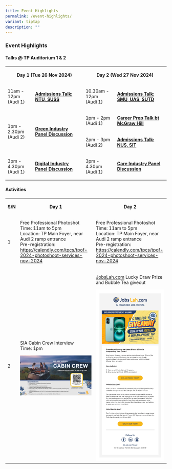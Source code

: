 ```yaml
---
title: Event Highlights
permalink: /event-highlights/
variant: tiptap
description: ""
---
```

<h3><strong>Event Highlights</strong></h3>
<h4><strong>Talks @ TP Auditorium 1 &amp; 2</strong></h4>
<table style="minWidth: 100px">
<colgroup>
<col>
<col>
<col>
<col>
</colgroup>
<tbody>
<tr>
<th rowspan="1" colspan="2">
<p>Day 1 (Tue 26 Nov 2024)</p>
</th>
<th rowspan="1" colspan="2">
<p>Day 2 (Wed 27 Nov 2024)</p>
</th>
</tr>
<tr>
<td rowspan="1" colspan="1">
<p>11am - 12pm
<br>(Audi 1)</p>
</td>
<td rowspan="1" colspan="1">
<p><strong><u>Admissions Talk: NTU, SUSS</u></strong>
</p>
</td>
<td rowspan="1" colspan="1">
<p>10.30am - 12pm
<br>(Audi 1)</p>
</td>
<td rowspan="1" colspan="1">
<p><strong><u>Admissions Talk: SMU, UAS, SUTD</u></strong>
</p>
</td>
</tr>
<tr>
<td rowspan="2" colspan="1">
<p>1pm - 2.30pm
<br>(Audi 2)</p>
</td>
<td rowspan="2" colspan="1">
<p><strong><u>Green Industry Panel Discussion</u></strong>
</p>
</td>
<td rowspan="1" colspan="1">
<p>1pm - 2pm
<br>(Audi 1)</p>
</td>
<td rowspan="1" colspan="1">
<p><strong><u>Career Prep Talk bt McGraw Hill</u></strong>
</p>
</td>
</tr>
<tr>
<td rowspan="1" colspan="1">
<p>2pm - 3pm
<br>(Audi 2)</p>
</td>
<td rowspan="1" colspan="1">
<p><strong><u>Admissions Talk: NUS, SIT</u></strong>
</p>
</td>
</tr>
<tr>
<td rowspan="1" colspan="1">
<p>3pm - 4.30pm
<br>(Audi 1)</p>
</td>
<td rowspan="1" colspan="1">
<p><strong><u>Digital Industry Panel Discussion</u></strong>
</p>
</td>
<td rowspan="1" colspan="1">
<p>3pm - 4.30pm
<br>(Audi 1)</p>
</td>
<td rowspan="1" colspan="1">
<p><strong><u>Care Industry Panel Discussion</u></strong>
</p>
</td>
</tr>
</tbody>
</table>
<p></p>
<h4><strong>Activities</strong></h4>
<table style="minWidth: 75px">
<colgroup>
<col>
<col>
<col>
</colgroup>
<tbody>
<tr>
<th rowspan="1" colspan="1">
<p>S/N</p>
</th>
<th rowspan="1" colspan="1">
<p>Day 1</p>
</th>
<th rowspan="1" colspan="1">
<p>Day 2</p>
</th>
</tr>
<tr>
<td rowspan="1" colspan="1">
<p>1</p>
</td>
<td rowspan="1" colspan="1">
<p>Free Professional Photoshot
<br>Time: 11am to 5pm
<br>Location: TP Main Foyer, near Audi 2 ramp entrance
<br>Pre-registration:
<br><a href="https://calendly.com/tpcs/tpof-2024-photoshoot-services-nov-2024" rel="noopener noreferrer nofollow" target="_blank"><u>https://calendly.com/tpcs/tpof-2024-photoshoot-services-nov-2024</u></a>
</p>
</td>
<td rowspan="1" colspan="1">
<p>Free Professional Photoshot
<br>Time: 11am to 5pm
<br>Location: TP Main Foyer, near Audi 2 ramp entrance
<br>Pre-registration:
<br><a href="https://calendly.com/tpcs/tpof-2024-photoshoot-services-nov-2024" rel="noopener noreferrer nofollow" target="_blank"><u>https://calendly.com/tpcs/tpof-2024-photoshoot-services-nov-2024</u></a>
</p>
</td>
</tr>
<tr>
<td rowspan="1" colspan="1">
<p>2</p>
</td>
<td rowspan="1" colspan="1">
<p>SIA Cabin Crew Interview
<br>Time: 1pm
<br>
</p>
<div class="isomer-image-wrapper">
<img style="width: 100%" height="auto" width="100%" alt="" src="/images/2024/EDM_for_SIA_Cabin_Crew__TP_.jpg">
</div>
</td>
<td rowspan="1" colspan="1">
<p><a href="http://JobsLah.com" rel="noopener noreferrer nofollow" target="_blank">JobsLah.com</a> Lucky
Draw Prize and Bubble Tea giveout</p>
<p></p>
<div class="isomer-image-wrapper">
<img style="width: 100%" height="auto" width="100%" alt="" src="/images/2024/TP_iPhone_Giveaway_EDM_4.jpg">
</div>
</td>
</tr>
</tbody>
</table>
<p></p>